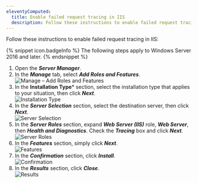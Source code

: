 ```yaml
---
eleventyComputed:
  title: Enable failed request tracing in IIS
  description: Follow these instructions to enable failed request tracing in IIS.
---
```

Follow these instructions to enable failed request tracing in IIS:  

{% snippet icon.badgeInfo %}
The following steps apply to Windows Server 2016 and later.
{% endsnippet %}  

1. Open the ***Server Manager***.  
1. In the ***Manage*** tab, select ***Add Roles and Features***.  
![Manage – Add Roles and Features](https://webdevolutions.azureedge.net/docs/en/kb/KB4317.png)
1. In the **Installation Type*** section, select the installation type that applies to your situation, then click ***Next***.  
![Installation Type](https://webdevolutions.azureedge.net/docs/en/kb/KB4318.png)
1. In the ***Server Selection*** section, select the destination server, then click ***Next***.  
![Server Selection](https://webdevolutions.azureedge.net/docs/en/kb/KB4319.png)
1. In the ***Server Roles*** section, expand ***Web Server (IIS)*** role, ***Web Server***, then ***Health and Diagnostics***. Check the ***Tracing*** box and click ***Next***.  
![Server Roles](https://webdevolutions.azureedge.net/docs/en/kb/KB4320.png)
1. In the ***Features*** section, simply click ***Next***.  
![Features](https://webdevolutions.azureedge.net/docs/en/kb/KB4321.png)  
1. In the ***Confirmation*** section, click ***Install***.  
![Confirmation](https://webdevolutions.azureedge.net/docs/en/kb/KB4322.png)  
1. In the ***Results*** section, click ***Close***.  
![Results](https://webdevolutions.azureedge.net/docs/en/kb/KB4323.png)  
